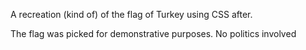 A recreation (kind of) of the flag of Turkey using CSS after.

The flag was picked for demonstrative purposes. No politics involved

